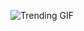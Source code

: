 
<!-- GIF_SECTION -->
![Trending GIF](https://media2.giphy.com/media/v1.Y2lkPThiYjIxNzcybmx1ODl4ajM5anFsMW1hc255bGgyNGlxN3B5M3VjNm1heWJ1OXI3bSZlcD12MV9naWZzX3NlYXJjaCZjdD1n/An7V0fylHZKGYd7dxw/giphy.gif)
<!-- END_GIF_SECTION -->
